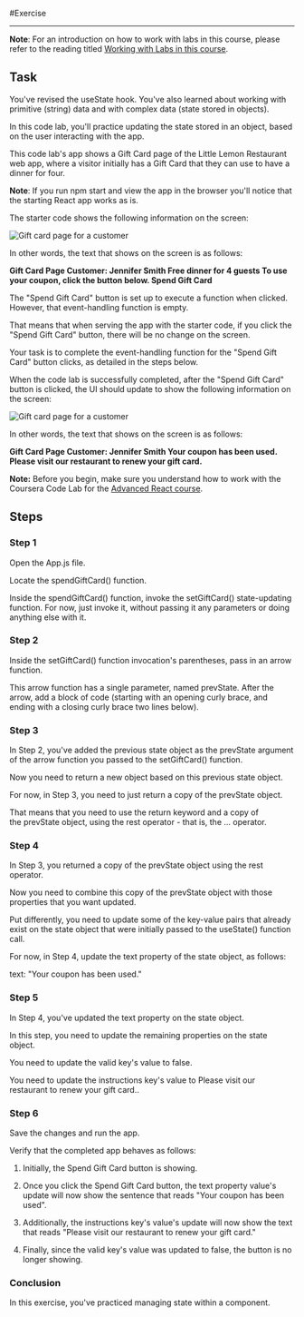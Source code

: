 #Exercise 
___

**Note**: For an introduction on how to work with labs in this course, please refer to the reading titled [Working with Labs in this course](https://www.coursera.org/learn/advanced-react/supplement/htaLX/working-with-labs-in-this-course "Working with Labs in this course").

## Task

You've revised the useState hook. You've also learned about working with primitive (string) data and with complex data (state stored in objects).

In this code lab, you'll practice updating the state stored in an object, based on the user interacting with the app.

This code lab's app shows a Gift Card page of the Little Lemon Restaurant web app, where a visitor initially has a Gift Card that they can use to have a dinner for four.

**Note**: If you run npm start and view the app in the browser you'll notice that the starting React app works as is.

The starter code shows the following information on the screen:

![Gift card page for a customer](https://d3c33hcgiwev3.cloudfront.net/imageAssetProxy.v1/smMc9aMEQOGiwjvw_IOH3w_5e73a3d47841401bb51b8c31989b1ca1_m2l1-04-starting-screen.png?expiry=1702771200000&hmac=25gKVX7IS175qNK_anmFzpzgv7M_hCqx4P5Bacs1Yj0)

In other words, the text that shows on the screen is as follows:

**Gift Card Page Customer: Jennifer Smith Free dinner for 4 guests To use your coupon, click the button below. Spend Gift Card**

The "Spend Gift Card" button is set up to execute a function when clicked. However, that event-handling function is empty.

That means that when serving the app with the starter code, if you click the "Spend Gift Card" button, there will be no change on the screen.

Your task is to complete the event-handling function for the "Spend Gift Card" button clicks, as detailed in the steps below.

When the code lab is successfully completed, after the "Spend Gift Card" button is clicked, the UI should update to show the following information on the screen:

![Gift card page for a customer](https://d3c33hcgiwev3.cloudfront.net/imageAssetProxy.v1/ZVWTzdwuSSWnBUf7QpdWQw_8645d9e6625043879e29086ef90fc1a1_m2l1-04-completed.png?expiry=1702771200000&hmac=J2_Sik8wEZE1QL47OrfSGfT3ExCxF2oRplDFtsmwANw)

In other words, the text that shows on the screen is as follows:

**Gift Card Page Customer: Jennifer Smith Your coupon has been used. Please visit our restaurant to renew your gift card.**

**Note:** Before you begin, make sure you understand how to work with the Coursera Code Lab for the [Advanced React course](https://www.coursera.org/learn/advanced-react/supplement/htaLX/working-with-labs-in-this-course "https://www.coursera.org/learn/advanced-react/supplement/htaLX/working-with-labs-in-this-course").

## Steps

### **Step 1**

Open the App.js file.

Locate the spendGiftCard() function.

Inside the spendGiftCard() function, invoke the setGiftCard() state-updating function. For now, just invoke it, without passing it any parameters or doing anything else with it.

### **Step 2**

Inside the setGiftCard() function invocation's parentheses, pass in an arrow function.

This arrow function has a single parameter, named prevState. After the arrow, add a block of code (starting with an opening curly brace, and ending with a closing curly brace two lines below).

### **Step 3**

In Step 2, you've added the previous state object as the prevState argument of the arrow function you passed to the setGiftCard() function.

Now you need to return a new object based on this previous state object.

For now, in Step 3, you need to just return a copy of the prevState object.

That means that you need to use the return keyword and a copy of the prevState object, using the rest operator - that is, the ... operator.

### **Step 4**

In Step 3, you returned a copy of the prevState object using the rest operator.

Now you need to combine this copy of the prevState object with those properties that you want updated.

Put differently, you need to update some of the key-value pairs that already exist on the state object that were initially passed to the useState() function call.

For now, in Step 4, update the text property of the state object, as follows:

text: "Your coupon has been used."

### **Step 5**

In Step 4, you've updated the text property on the state object.

In this step, you need to update the remaining properties on the state object.

You need to update the valid key's value to false.

You need to update the instructions key's value to Please visit our restaurant to renew your gift card..

### Step 6

Save the changes and run the app.

Verify that the completed app behaves as follows:

1. Initially, the Spend Gift Card button is showing.
    
2. Once you click the Spend Gift Card button, the text property value's update will now show the sentence that reads "Your coupon has been used".
    
3. Additionally, the instructions key's value's update will now show the text that reads "Please visit our restaurant to renew your gift card."
    
4. Finally, since the valid key's value was updated to false, the button is no longer showing.
    

### Conclusion

In this exercise, you've practiced managing state within a component.